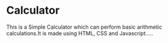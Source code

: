 # Calculator
This is a Simple Calculator which can perform basic arithmetic calculations.It is made using HTML, CSS and Javascript.....
